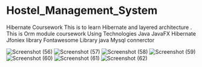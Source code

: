 # Hostel_Management_System
Hibernate Coursework
This is to learn Hibernate and layered architecture . This is Orm module coursework
Using Technologies Java JavaFX Hibernate Jfoniex library Fontawesome Library java Mysql connerctor

![Screenshot (56)](https://user-images.githubusercontent.com/122769900/233778382-7b74beb6-117c-49f1-9a52-413930044509.png)
![Screenshot (57)](https://user-images.githubusercontent.com/122769900/233778401-552e596e-d62e-449c-889e-29ecc663e035.png)
![Screenshot (58)](https://user-images.githubusercontent.com/122769900/233778430-fb1e6497-490e-4d94-b24a-0f1e6278af9e.png)
![Screenshot (59)](https://user-images.githubusercontent.com/122769900/233778447-41249ef6-3e64-40e5-91ca-57de9dfa468d.png)
![Screenshot (60)](https://user-images.githubusercontent.com/122769900/233778466-74149806-dd55-419d-a49b-c48947946cfe.png)
![Screenshot (61)](https://user-images.githubusercontent.com/122769900/233778501-b3594644-943d-4bc9-8c90-f40158db0371.png)
![Screenshot (62)](https://user-images.githubusercontent.com/122769900/233778525-9f39a0de-757d-4bee-83d0-1fe31515952b.png)
